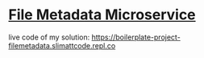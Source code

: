# [File Metadata Microservice](https://www.freecodecamp.org/learn/apis-and-microservices/apis-and-microservices-projects/file-metadata-microservice)

live code of my solution: https://boilerplate-project-filemetadata.slimattcode.repl.co
